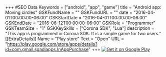 +++
#SEO Data
Keywords = ["android", "app", "game"]
title = "Android app: Moving circles"
GSKFundName = ""
GSKFundURL = ""
date			=	"2016-04-01T00:00:00-06:00"
GSKStartDate	=	"2016-04-01T00:00:00-06:00"
GSKEndDate		=	"2016-06-12T00:00:00-06:00"
GSKRole = "Programmer"
GSKTeamSize = "1"
GSKKeySkills = ["Corona SDK", "Lua"]
description = "This app is programmed in Corona SDK. It is a simple game for two users."
[[ExtraDetails]]
    Name = "Play store"
	Text = "Open"
    URL = "https://play.google.com/store/apps/details?id=com.gmail.sgadiapps.InAppPurchase"
+++
<a href='https://play.google.com/store/apps/details?id=com.gmail.sgadiapps.InAppPurchase&pcampaignid=MKT-Other-global-all-co-prtnr-py-PartBadge-Mar2515-1'><img alt='Get it on Google Play' src='https://play.google.com/intl/en_us/badges/images/generic/en_badge_web_generic.png'/></a>